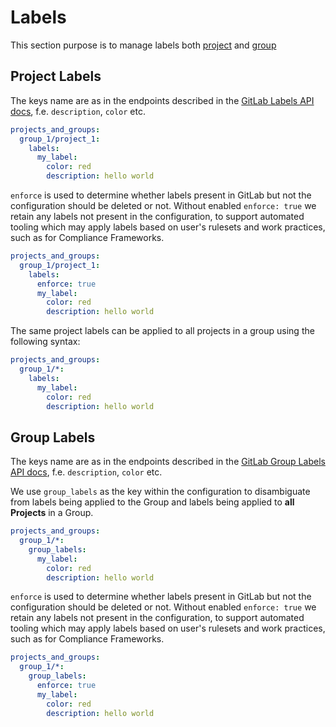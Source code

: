 # Labels

This section purpose is to manage labels both [project](https://docs.gitlab.com/ee/api/labels.html) and [group](https://docs.gitlab.com/ee/api/group_labels.html)

## Project Labels

The keys name are as in the endpoints described in the [GitLab Labels API docs](https://docs.gitlab.com/ee/api/labels.html), f.e. `description`, `color` etc.

```yaml
projects_and_groups:
  group_1/project_1:
    labels:
      my_label:
        color: red
        description: hello world
```

`enforce` is used to determine whether labels present in GitLab but not the configuration should be deleted or not. Without enabled `enforce: true` we retain any labels not present in the configuration, to support automated tooling which may apply labels based on user's rulesets and work practices, such as for Compliance Frameworks.

```yaml
projects_and_groups:
  group_1/project_1:
    labels:
      enforce: true
      my_label:
        color: red
        description: hello world
```

The same project labels can be applied to all projects in a group using the following syntax:

```yaml
projects_and_groups:
  group_1/*:
    labels:
      my_label:
        color: red
        description: hello world
```

## Group Labels

The keys name are as in the endpoints described in the [GitLab Group Labels API docs](https://docs.gitlab.com/ee/api/group_labels.html), f.e. `description`, `color` etc.

We use `group_labels` as the key within the configuration to disambiguate from labels being applied to the Group and labels being applied to **all Projects** in a Group.

```yaml
projects_and_groups:
  group_1/*:
    group_labels:
      my_label:
        color: red
        description: hello world
```

`enforce` is used to determine whether labels present in GitLab but not the configuration should be deleted or not. Without enabled `enforce: true` we retain any labels not present in the configuration, to support automated tooling which may apply labels based on user's rulesets and work practices, such as for Compliance Frameworks.

```yaml
projects_and_groups:
  group_1/*:
    group_labels:
      enforce: true
      my_label:
        color: red
        description: hello world
```